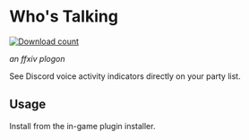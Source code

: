 # Who's Talking

[![Download count](https://img.shields.io/endpoint?url=https://qzysathwfhebdai6xgauhz4q7m0mzmrf.lambda-url.us-east-1.on.aws/WhosTalking)](https://github.com/sersorrel/WhosTalking)

_an ffxiv plogon_

See Discord voice activity indicators directly on your party list.

## Usage

Install from the in-game plugin installer.
